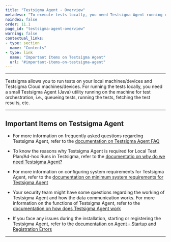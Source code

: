 ```yaml
---
title: "Testsigma Agent - Overview"
metadesc: "To execute tests locally, you need Testsigma Agent running on the machine. Learn what is Testsigma Agent, how it works, why is it useful, and other FAQs regarding it."
noindex: false
order: 11.1
page_id: "testsigma-agent-overview"
warning: false
contextual_links:
- type: section
  name: "Contents"
- type: link
  name: "Important Items on Testsigma Agent"
  url: "#important-items-on-testsigma-agent"
---
```


---

Testsigma allows you to run tests on your local machines/devices and Testsigma Cloud machines/devices. For running the tests locally, you need a small Testsigma Agent (Java) utility running on the machine for test orchestration, i.e., queueing tests, running the tests, fetching the test results, etc.

---

## **Important Items on Testsigma Agent**
- For more information on frequently asked questions regarding Testsigma Agent, refer to the [documentation on Testsigma Agent FAQ](https://testsigma.com/docs/agent/faqs/)


- To know the reasons why Testsigma Agent is required for Local Test Plan/Ad-hoc Runs in Testsigma, refer to the [documentatio on why do we need Testsigma Agent?](https://testsigma.com/docs/agent/faqs/)

- For more information on configuring system requirements for Testsigma Agent, refer to the [documentation on minimum system requirements for Testsigma Agent](https://testsigma.com/docs/agent/pre-requisite/)

- Your security team might have some questions regarding the working of Testsigma Agent and how the data communication works. For more information on the functions of Testsigma Agent, refer to the [documentation on how does Testsigma Agent work](https://testsigma.com/docs/agent/faqs/)

- If you face any issues during the installation, starting or registering the Testsigma Agent, refer to the [documentation on Agent - Startup and Registration Errors](https://testsigma.com/docs/agent/troubleshooting/setup-issues/)




---
